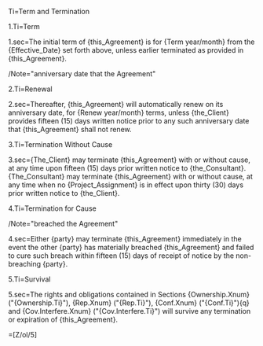 Ti=Term and Termination

1.Ti=Term

1.sec=The initial term of {this_Agreement} is for {Term year/month} from the {Effective_Date} set forth above, unless earlier terminated as provided in {this_Agreement}.

/Note="anniversary date that the Agreement"

2.Ti=Renewal

2.sec=Thereafter, {this_Agreement} will automatically renew on its anniversary date, for {Renew year/month} terms, unless {the_Client} provides fifteen (15) days written notice prior to any such anniversary date that {this_Agreement} shall not renew.

3.Ti=Termination Without Cause

3.sec={The_Client} may terminate {this_Agreement} with or without cause, at any time upon fifteen (15) days prior written notice to {the_Consultant}. {The_Consultant} may terminate {this_Agreement} with or without cause, at any time when no {Project_Assignment} is in effect upon thirty (30) days prior written notice to {the_Client}.

4.Ti=Termination for Cause

/Note="breached the Agreement"

4.sec=Either {party} may terminate {this_Agreement} immediately in the event the other {party} has materially breached {this_Agreement} and failed to cure such breach within fifteen (15) days of receipt of notice by the non-breaching {party}. 

5.Ti=Survival

5.sec=The rights and obligations contained in Sections {Ownership.Xnum} ("{Ownership.Ti}"), {Rep.Xnum} ("{Rep.Ti}"), {Conf.Xnum} ("{Conf.Ti}"){q} and {Cov.Interfere.Xnum} ("{Cov.Interfere.Ti}") will survive any termination or expiration of {this_Agreement}.

=[Z/ol/5]
